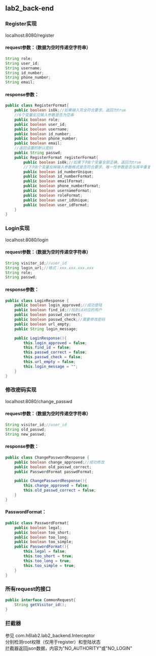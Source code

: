 lab2_back-end
---
### Register实现
localhost:8080/register

#### request参数：（数据为空时传递空字符串）

```java
String role;
String user_id;
String username;
String id_number;
String phone_number;
String email;
```

#### response参数：
```java
public class RegisterFormat{
    public boolean isOk;//如果输入完全符合要求，返回为true
    //6个变量反应输入参数是否为空串
    public boolean role;
    public boolean user_id;
    public boolean username;
    public boolean id_number;
    public boolean phone_number;
    public boolean email;
    //返回设置的默认密码
    public String passwd;
    public RegisterFormat registerFormat{
        public boolean isOk;//如果下列8个变量全部正确，返回为true
        //下列8个变量反映输入参数格式是否符合要求、唯一性参数是否与库中重复
        public boolean id_numberUnique;
        public boolean id_numberFormat;
        public boolean emailFormat;
        public boolean phone_numberFormat;
        public boolean usernameFormat;
        public boolean roleFormat;
        public boolean user_idUnique;
        public boolean user_idFormat;
    }
}
```

### Login实现
localhost:8080/login

#### request参数：（数据为空时传递空字符串）

```java
String visitor_id;//user_id
String login_url;//格式：xxx.xxx.xxx.xxx
String role;
String passwd;
```

#### response参数：
```java
public class LoginResponse {
    public boolean login_approved;//成功登陆
    public boolean find_id;//找到id对应的用户
    public boolean passwd_correct;
    public boolean passwd_check;//需要修改密码
    public boolean url_empty;
    public String login_message;

    public LoginResponse(){
        this.login_approved = false;
        this.find_id = false;
        this.passwd_correct = false;
        this.passwd_check = false;
        this.url_empty = false;
        this.login_message = "";
    }
}
```

### 修改密码实现
localhost:8080/change_passwd

#### request参数：（数据为空时传递空字符串）

```java
String visitor_id;//user_id
String old_passwd;
String new_passwd;
```

#### response参数：
```java
public class ChangePasswordResponse {
    public boolean change_approved;//成功修改
    public boolean old_passwd_correct;
    public PasswordFormat passwdFormat;

    public ChangePasswordResponse(){
        this.change_approved = false;
        this.old_passwd_correct = false;
    }
}
```
#### PasswordFormat：
```java
public class PasswordFormat{
    public boolean legal;
    public boolean too_short;
    public boolean too_long;
    public boolean too_simple;
    public PasswordFormat(){
        this.legal = false;
        this.too_short = true;
        this.too_long = true;
        this.too_simple = true;
    }
}
```

### 所有request的接口
```java
public interface CommonRequest{
    String getVisitor_id();
}
```

### 拦截器
参见 com.h6lab2.lab2_backend.Interceptor</br>
分别检测root权限（仅用于register）和登陆状态</br>
拦截器返回json数据，内容为"NO_AUTHORITY"或"NO_LOGIN"